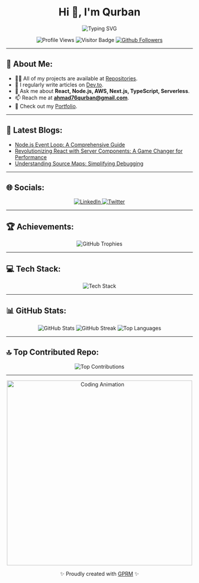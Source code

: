 <h1 align="center">Hi 👋, I'm Qurban</h1>

<p align="center">
  <img src="https://readme-typing-svg.demolab.com?font=Fira+Code&size=15&pause=1000&color=00C2FF&center=true&width=435&lines=Full+Stack+Developer;React+%7C+Node+%7C+AWS+%7C+TypeScript;Passionate+about+Innovation+%26+Learning" alt="Typing SVG">
</p>

<p align="center">
  <img src="https://komarev.com/ghpvc/?username=qur786&label=Profile%20views&color=0e75b6&style=flat" alt="Profile Views">
  <img src="https://visitor-badge.laobi.icu/badge?page_id=qur786.qur786" alt="Visitor Badge">
  <a href="https://github.com/qur786">
    <img src="https://img.shields.io/github/followers/qur786?label=Follow&style=social" alt="Github Followers">
  </a>
</p>

---

## 💫 About Me:
- 👨‍💻 All of my projects are available at [Repositories](https://github.com/qur786?tab=repositories).<br>
- 📝 I regularly write articles on [Dev.to](https://dev.to/qur786).<br>
- 💬 Ask me about **React, Node.js, AWS, Next.js, TypeScript, Serverless**.<br>
- 📫 Reach me at **ahmad76qurban@gmail.com**.<br>
- 📄 Check out my [Portfolio](https://qur786.github.io/portfolio/).<br>

---

## 📄 Latest Blogs:
<!-- BLOG-POST-LIST:START -->
- [Node.js Event Loop: A Comprehensive Guide](https://dev.to/qur786/nodejs-event-loop-a-comprehensive-guide-4719)
- [Revolutionizing React with Server Components: A Game Changer for Performance](https://dev.to/qur786/revolutionizing-react-with-server-components-a-game-changer-for-performance-3p30)
- [Understanding Source Maps: Simplifying Debugging](https://dev.to/qur786/understanding-source-maps-simplifying-debugging-1ikh)
<!-- BLOG-POST-LIST:END -->

---

## 🌐 Socials:
<p align="center">
  <a href="https://linkedin.com/in/qurban-ahmad-qur786" target="_blank">
    <img src="https://img.shields.io/badge/LinkedIn-%230077B5.svg?logo=linkedin&logoColor=white" alt="LinkedIn">
  </a>
  <a href="https://twitter.com/fantasticnerd67" target="_blank">
    <img src="https://img.shields.io/badge/Twitter-%231DA1F2.svg?logo=Twitter&logoColor=white" alt="Twitter">
  </a>
</p>

---

## 🏆 Achievements:
<p align="center">
  <img src="https://github-profile-trophy.vercel.app/?username=qur786&theme=radical&no-frame=true&margin-w=5&row=1&column=7" alt="GitHub Trophies">
</p>

---

## 💻 Tech Stack:
<p align="center">
  <img src="https://skillicons.dev/icons?i=react,redux,nextjs,nodejs,express,graphql,typescript,javascript,aws,docker,mongodb,tailwind,webpack,postman,git,html,css,sass" alt="Tech Stack">
</p>

---

## 📊 GitHub Stats:
<div align="center">
  <img src="https://github-readme-stats.vercel.app/api?username=qur786&theme=radical&hide_border=false&include_all_commits=true&count_private=true" alt="GitHub Stats">
  <img src="https://github-readme-streak-stats.herokuapp.com/?user=qur786&theme=radical&hide_border=false" alt="GitHub Streak">
  <img src="https://github-readme-stats.vercel.app/api/top-langs/?username=qur786&theme=radical&hide_border=false&include_all_commits=true&count_private=true&layout=compact" alt="Top Languages">
</div>

---

## 🔝 Top Contributed Repo:
<p align="center">
  <img src="https://github-contributor-stats.vercel.app/api?username=qur786&limit=4&theme=radical&combine_all_yearly_contributions=true" alt="Top Contributions">
</p>

---

<p align="center">
  <img src="https://raw.githubusercontent.com/qur786/qur786/main/code.gif" alt="Coding Animation" width="500">
</p>

<p align="center">✨ Proudly created with <a href="https://gprm.itsvg.in">GPRM</a> ✨</p>
